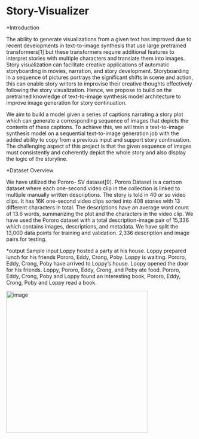 # Story-Visualizer

*Introduction

The ability to generate visualizations from a given text has improved due to recent developments in text-to-image synthesis that use large pretrained transformers[1] but these transformers require additional features to interpret stories with multiple characters and translate them into images. Story visualization can facilitate creative applications of automatic storyboarding in movies, narration, and story development. Storyboarding in a sequence of pictures portrays the significant shifts in scene and action, this can enable story writers to improvise their creative thoughts effectively following the story visualization. Hence, we propose to build on the pretrained knowledge of text-to-image synthesis model architecture to improve image generation for story continuation. 

We aim to build a model given a series of captions narrating a story plot which can generate a corresponding sequence of images that depicts the contents of these captions. To achieve this, we will train a text-to-image synthesis model on a sequential text-to-image generation job with the added ability to copy from a previous input and support story continuation. The challenging aspect of this project is that the given sequence of images must consistently and coherently depict the whole story and also display the logic of the storyline.


*Dataset Overview

We have utilized the Pororo- SV dataset[9]. Pororo Dataset is a cartoon dataset where each one-second video clip in the collection is linked to multiple manually written descriptions. The story is told in 40 or so video clips. It has 16K one-second video clips sorted into 408 stories with 13 different characters in total. The descriptions have an average word count of 13.6 words, summarizing the plot and the characters in the video clip.
We have used the Pororo dataset with a total description-image pair of 15,336 which contains images, descriptions, and metadata. We have split the 13,000 data points for training and validation. 2,336 description and image pairs for testing.

*output 
Sample input
Loppy hosted a party at his house. Loppy prepared lunch for his friends Pororo, Eddy, Crong, Poby. Loppy is waiting.  Pororo, Eddy, Crong, Poby have arrived to Loppy’s house. Loopy opened the door for his friends. Loppy, Pororo, Eddy, Crong, and Poby ate food. Pororo, Eddy, Crong, Poby and Loppy found an interesting book, Pororo, Eddy, Crong, Poby and Loppy read a book.


<img width="379" alt="image" src="https://user-images.githubusercontent.com/91105903/207243192-39b8e346-47ac-4abc-b591-5dfa90250d7e.png">
